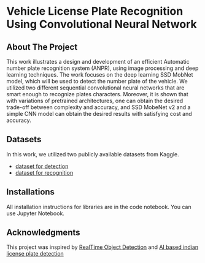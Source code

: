 # Vehicle License Plate Recognition Using Convolutional Neural Network

## About The Project

This work illustrates a design and development of an efficient Automatic number plate recognition system (ANPR), using image processing and deep learning techniques. The work focuses on the deep learning SSD MobNet model, which will be used to detect the number plate of the vehicle. We utilized two different sequential convolutional neural networks that are smart enough to recognize plates characters. Moreover, it is shown that with variations of pretrained architectures, one can obtain the desired trade-off between complexity and accuracy, and SSD MobeNet v2 and a simple CNN model can obtain the desired results with satisfying cost and accuracy.

## Datasets

In this work, we utilized two publicly available datasets from Kaggle.

- [dataset for detection](https://www.kaggle.com/datasets/andrewmvd/car-plate-detection)
- [dataset for recognition]( https://www.kaggle.com/datasets/sarthakvajpayee/ai-indian-license-plate-recognition-data)

## Installations

All installation instructions for libraries are in the code notebook. You can use Jupyter Notebook.

## Acknowledgments

This project was inspired by [RealTime Object Detection](https://github.com/nicknochnack/RealTimeObjectDetection) and [AI based indian license plate detection]( https://github.com/SarthakV7/AI-based-indian-license-plate-detection)